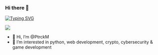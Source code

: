 ### Hi there 👋

[![Typing SVG](https://readme-typing-svg.demolab.com?font=Fira+Code&pause=1000&color=D98CF7&background=FF130600&width=435&lines=does+anyone+have+sourcecode+of+life%3F)](https://git.io/typing-svg)

![](https://komarev.com/ghpvc/?username=ptrckm&color=blueviolet&style=for-the-badge)

- 👋 Hi, I’m @PtrckM
- 👀 I’m interested in python, web development, crypto, cybersecurity & game development

<!--
**PtrckM/PtrckM** is a ✨ _special_ ✨ repository because its `README.md` (this file) appears on your GitHub profile.

Here are some ideas to get you started:

- 🔭 I’m currently working on ...
- 🌱 I’m currently learning ...
- 👯 I’m looking to collaborate on ...
- 🤔 I’m looking for help with ...
- 💬 Ask me about ...
- 📫 How to reach me: ...
- 😄 Pronouns: ...
- ⚡ Fun fact: ...
-->
